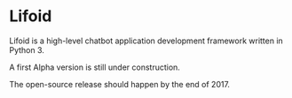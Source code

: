 # Lifoid

Lifoid is a high-level chatbot application development framework written in Python 3.

A first Alpha version is still under construction.

The open-source release should happen by the end of 2017.
